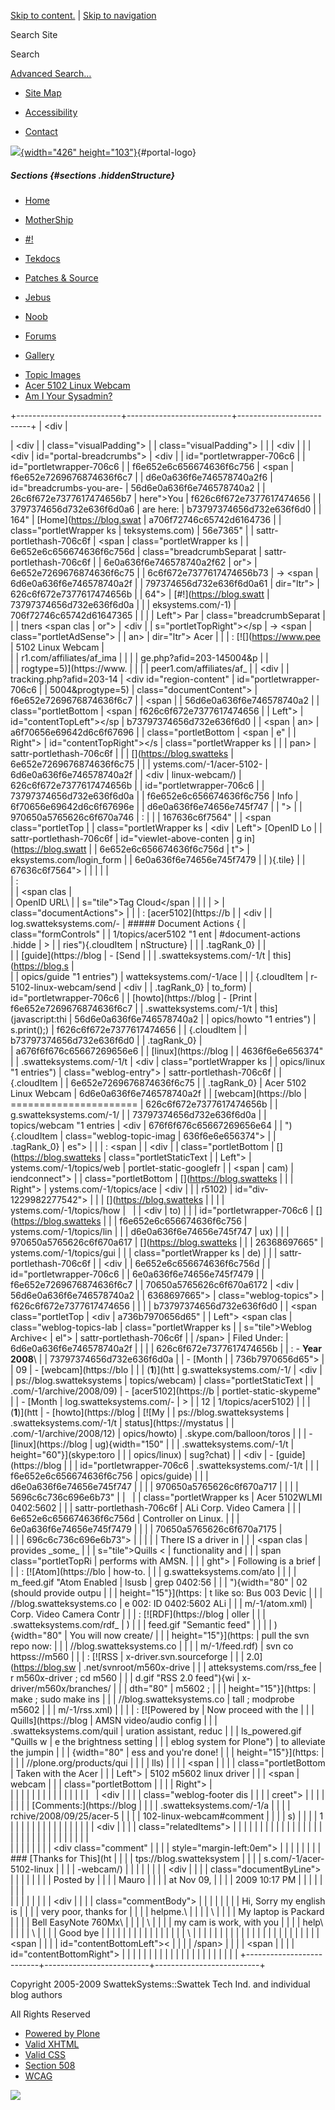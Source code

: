 <div id="visual-portal-wrapper">

<div id="portal-top">

<div id="portal-header">

[Skip to
content.](https://blog.swatteksystems.com/old/-1/acer-5102-linux-webcam#documentContent)
| [Skip to
navigation](https://blog.swatteksystems.com/old/-1/acer-5102-linux-webcam#portlet-navigation-tree)

<div id="portal-searchbox">

Search Site
<div class="LSBox">

<span>Search</span>
<div id="LSResult" class="LSResult" style="">

<div id="LSShadow" class="LSShadow">

</div>

</div>

</div>

<div id="portal-advanced-search" class="hiddenStructure">

[Advanced Search…](https://blog.swatteksystems.com/old/search_form)

</div>

</div>

-   <div id="siteaction-sitemap">

    </div>

    [Site Map](https://blog.swatteksystems.com/old/sitemap "Site Map")
-   <div id="siteaction-accessibility">

    </div>

    [Accessibility](https://blog.swatteksystems.com/old/accessibility-info "Accessibility")
-   <div id="siteaction-contact">

    </div>

    [Contact](https://blog.swatteksystems.com/old/contact-info "Contact")

[![](https://blog.swatteksystems.com/old/logo.png){width="426"
height="103"}](https://blog.swatteksystems.com){#portal-logo}

</div>

##### Sections {#sections .hiddenStructure}

<div id="globalnav-wrapper">

-   <div id="portaltab-index_html">

    </div>

    [Home](https://blog.swatteksystems.com)
-   <div id="portaltab-MotherShip">

    </div>

    [MotherShip](https://blog.swatteksystems.com)
-   <div id="portaltab--1">

    </div>

    [\#!](https://blog.swatteksystems.com/old/-1 "UNIX & Linux guides, howto and tips.")
-   <div id="portaltab-tekdocs">

    </div>

    [Tekdocs](https://blog.swatteksystems.com/old/tekdocs "Various technical documents including Sun xVM VirtualBox.")
-   <div id="portaltab-patches-source">

    </div>

    [Patches &
    Source](https://blog.swatteksystems.com/old/patches-source "patches and source (tarballs, etc.)")
-   <div id="portaltab-jebus">

    </div>

    [Jebus](https://blog.swatteksystems.com/old/jebus "An animated flash avatar generated via The Simpsons .")
-   <div id="portaltab-noob">

    </div>

    [Noob](https://blog.swatteksystems.com/old/noob "A newbie's view of linux fresh from windoze world")
-   <div id="portaltab-forums">

    </div>

    [Forums](https://blog.swatteksystems.com/old/forums "Community help forums.")
-   <div id="portaltab-gallery">

    </div>

    [Gallery](https://blog.swatteksystems.com/old/gallery "Photos")

<!-- -->

-   [Topic Images](https://blog.swatteksystems.com/old/-1/topic_images)
-   [Acer 5102 Linux
    Webcam](https://blog.swatteksystems.com/old/-1/acer-5102-linux-webcam "Acer 5102WLMI 0402:5602 ALi Corp. Video Camera Controller on Linux.")
-   [Am I Your
    Sysadmin?](https://blog.swatteksystems.com/old/-1/am-i-your-sysadmin)

<div id="globalnav-bottom" class="visualClear">

<span></span>

</div>

</div>

</div>

<div id="clear-space-before-wrapper-table" class="visualClear">

</div>

+--------------------------+--------------------------+--------------------------+
| <div                     | <div>                    | <div                     |
| class="visualPadding">   |                          | class="visualPadding">   |
|                          | <div                     |                          |
| <div                     | id="portal-breadcrumbs"> | <div                     |
| id="portletwrapper-706c6 |                          | id="portletwrapper-706c6 |
| f6e652e6c656674636f6c756 | <span                    | f6e652e7269676874636f6c7 |
| d6e0a636f6e746578740a2f6 | id="breadcrumbs-you-are- | 56d6e0a636f6e746578740a2 |
| 26c6f672e7377617474656b7 | here">You                | f626c6f672e7377617474656 |
| 3797374656d732e636f6d0a6 | are here:</span>         | b73797374656d732e636f6d0 |
| 164"                     | [Home](https://blog.swat | a706f72746c65742d6164736 |
| class="portletWrapper ks | teksystems.com)          | 56e7365"                 |
| sattr-portlethash-706c6f | <span                    | class="portletWrapper ks |
| 6e652e6c656674636f6c756d | class="breadcrumbSeparat | sattr-portlethash-706c6f |
| 6e0a636f6e746578740a2f62 | or">                     | 6e652e7269676874636f6c75 |
| 6c6f672e7377617474656b73 | → </span> <span          | 6d6e0a636f6e746578740a2f |
| 797374656d732e636f6d0a61 | dir="ltr">               | 626c6f672e7377617474656b |
| 64">                     | [\#!](https://blog.swatt | 73797374656d732e636f6d0a |
|                          | eksystems.com/-1)        | 706f72746c65742d61647365 |
|  <span class="portletTop | <span                    | 6e7365">                 |
| Left"></span> <span> Par | class="breadcrumbSeparat |                          |
| tners </span> <span clas | or">                     | <div                     |
| s="portletTopRight"></sp | → </span> </span> <span  | class="portletAdSense">  |
| an>                      | dir="ltr"> <span>Acer    |                          |
| :   [![](https://www.pee | 5102 Linux Webcam</span> | </div>                   |
| r1.com/affiliates/af_ima | </span>                  |                          |
| ge.php?afid=203-145004&p |                          | </div>                   |
| rogtype=5)](https://www. | </div>                   |                          |
| peer1.com/affiliates/af_ |                          | <div                     |
| tracking.php?afid=203-14 | <div id="region-content" | id="portletwrapper-706c6 |
| 5004&progtype=5)         | class="documentContent"> | f6e652e7269676874636f6c7 |
|     <span                |                          | 56d6e0a636f6e746578740a2 |
|     class="portletBottom | <span                    | f626c6f672e7377617474656 |
| Left"></span>            | id="contentTopLeft"></sp | b73797374656d732e636f6d0 |
|     <span                | an>                      | a6f70656e69642d6c6f67696 |
|     class="portletBottom | <span                    | e"                       |
| Right"></span>           | id="contentTopRight"></s | class="portletWrapper ks |
|                          | pan>                     | sattr-portlethash-706c6f |
| </div>                   | [](https://blog.swatteks | 6e652e7269676874636f6c75 |
|                          | ystems.com/-1/acer-5102- | 6d6e0a636f6e746578740a2f |
| <div                     | linux-webcam/)           | 626c6f672e7377617474656b |
| id="portletwrapper-706c6 |                          | 73797374656d732e636f6d0a |
| f6e652e6c656674636f6c756 | Info                     | 6f70656e69642d6c6f67696e |
| d6e0a636f6e74656e745f747 |                          | ">                       |
| 970650a5765626c6f670a746 | :                        |                          |
| 167636c6f7564"           |                          |  <span class="portletTop |
| class="portletWrapper ks | <div                     | Left"></span> [OpenID Lo |
| sattr-portlethash-706c6f | id="viewlet-above-conten | g in](https://blog.swatt |
| 6e652e6c656674636f6c756d | t">                      | eksystems.com/login_form |
| 6e0a636f6e74656e745f7479 |                          | ){.tile} <span class="po |
| 70650a5765626c6f670a7461 | </div>                   | rtletTopRight"></span>   |
| 67636c6f7564">           |                          |                          |
|                          | <div id="content">       | :   <div class="field">  |
|  <span class="portletTop |                          |                          |
| Left"></span> <span clas | <div>                    |     OpenID URL\          |
| s="tile">Tag Cloud</span |                          |                          |
| > <span class="portletTo | <div                     |     </div>               |
| pRight"></span>          | class="documentActions"> |                          |
| :   [acer5102](https://b |                          |     <div                 |
| log.swatteksystems.com/- | ##### Document Actions { |     class="formControls" |
| 1/topics/acer5102 "1 ent | #document-actions .hidde | >                        |
| ries"){.cloudItem        | nStructure}              |                          |
|     .tagRank_0}          |                          |     </div>               |
|     [guide](https://blog | -   [Send                |                          |
| .swatteksystems.com/-1/t |     this](https://blog.s | </div>                   |
| opics/guide "1 entries") | watteksystems.com/-1/ace |                          |
| {.cloudItem              | r-5102-linux-webcam/send | <div                     |
|     .tagRank_0}          | to_form)                 | id="portletwrapper-706c6 |
|     [howto](https://blog | -   [Print               | f6e652e7269676874636f6c7 |
| .swatteksystems.com/-1/t |     this](javascript:thi | 56d6e0a636f6e746578740a2 |
| opics/howto "1 entries") | s.print();)              | f626c6f672e7377617474656 |
| {.cloudItem              |                          | b73797374656d732e636f6d0 |
|     .tagRank_0}          | </div>                   | a676f6f676c65667269656e6 |
|     [linux](https://blog |                          | 4636f6e6e656374"         |
| .swatteksystems.com/-1/t | <div                     | class="portletWrapper ks |
| opics/linux "1 entries") | class="weblog-entry">    | sattr-portlethash-706c6f |
| {.cloudItem              |                          | 6e652e7269676874636f6c75 |
|     .tagRank_0}          | Acer 5102 Linux Webcam   | 6d6e0a636f6e746578740a2f |
|     [webcam](https://blo | ======================   | 626c6f672e7377617474656b |
| g.swatteksystems.com/-1/ |                          | 73797374656d732e636f6d0a |
| topics/webcam "1 entries | <div                     | 676f6f676c65667269656e64 |
| "){.cloudItem            | class="weblog-topic-imag | 636f6e6e656374">         |
|     .tagRank_0}          | es">                     |                          |
| :   <span                |                          | <div                     |
|     class="portletBottom | [](https://blog.swatteks | class="portletStaticText |
| Left"></span>            | ystems.com/-1/topics/web |  portlet-static-googlefr |
|     <span                | cam)                     | iendconnect">            |
|     class="portletBottom | [](https://blog.swatteks |                          |
| Right"></span>           | ystems.com/-1/topics/ace | <div                     |
|                          | r5102)                   | id="div-1229982277542">  |
| </div>                   | [](https://blog.swatteks |                          |
|                          | ystems.com/-1/topics/how |                          |
| <div                     | to)                      |                          |
| id="portletwrapper-706c6 | [](https://blog.swatteks | </div>                   |
| f6e652e6c656674636f6c756 | ystems.com/-1/topics/lin |                          |
| d6e0a636f6e74656e745f747 | ux)                      | </div>                   |
| 970650a5765626c6f670a617 | [](https://blog.swatteks |                          |
| 26368697665"             | ystems.com/-1/topics/gui | </div>                   |
| class="portletWrapper ks | de)                      |                          |
| sattr-portlethash-706c6f |                          | <div                     |
| 6e652e6c656674636f6c756d | </div>                   | id="portletwrapper-706c6 |
| 6e0a636f6e74656e745f7479 |                          | f6e652e7269676874636f6c7 |
| 70650a5765626c6f670a6172 | <div                     | 56d6e0a636f6e746578740a2 |
| 6368697665">             | class="weblog-topics">   | f626c6f672e7377617474656 |
|                          |                          | b73797374656d732e636f6d0 |
|  <span class="portletTop | <div                     | a736b7970656d65"         |
| Left"></span> <span clas | class="weblog-topics-lab | class="portletWrapper ks |
| s="tile">Weblog Archive< | el">                     | sattr-portlethash-706c6f |
| /span> <span class="port |                          | 6e652e7269676874636f6c75 |
| letTopRight"></span>     | Filed Under:             | 6d6e0a636f6e746578740a2f |
|                          |                          | 626c6f672e7377617474656b |
| :   -   **Year 2008**\   | </div>                   | 73797374656d732e636f6d0a |
|         -   [<span>Month |                          | 736b7970656d65">         |
|             09</span>    | -   [webcam](https://blo |                          |
|             (**1**)](htt | g.swatteksystems.com/-1/ | <div                     |
| ps://blog.swatteksystems | topics/webcam)           | class="portletStaticText |
| .com/-1/archive/2008/09) | -   [acer5102](https://b |  portlet-static-skypeme" |
|         -   [<span>Month | log.swatteksystems.com/- | >                        |
|             12</span>    | 1/topics/acer5102)       |                          |
|             (**1**)](htt | -   [howto](https://blog | [![My                    |
| ps://blog.swatteksystems | .swatteksystems.com/-1/t | status](https://mystatus |
| .com/-1/archive/2008/12) | opics/howto)             | .skype.com/balloon/toros |
|                          | -   [linux](https://blog | ug){width="150"          |
| </div>                   | .swatteksystems.com/-1/t | height="60"}](skype:toro |
|                          | opics/linux)             | sug?chat)                |
| <div                     | -   [guide](https://blog |                          |
| id="portletwrapper-706c6 | .swatteksystems.com/-1/t | </div>                   |
| f6e652e6c656674636f6c756 | opics/guide)             |                          |
| d6e0a636f6e74656e745f747 |                          | </div>                   |
| 970650a5765626c6f670a717 | </div>                   |                          |
| 5696c6c736c696e6b73"     |                          |                          |
| class="portletWrapper ks | Acer 5102WLMI 0402:5602  |                          |
| sattr-portlethash-706c6f | ALi Corp. Video Camera   | </div>                   |
| 6e652e6c656674636f6c756d | Controller on Linux.     |                          |
| 6e0a636f6e74656e745f7479 |                          |                          |
| 70650a5765626c6f670a7175 | <div class="plain">      |                          |
| 696c6c736c696e6b73">     |                          |                          |
|                          | There IS a driver in     |                          |
|  <span class="portletTop | development which        |                          |
| Left"></span> <span clas | provides \_some\_        |                          |
| s="tile">Quills</span> < | functionality and        |                          |
| span class="portletTopRi | performs with AMSN.      |                          |
| ght"></span>             | Following is a brief     |                          |
| :   [![Atom](https://blo | how-to.                  |                          |
| g.swatteksystems.com/ato |                          |                          |
| m_feed.gif "Atom Enabled |     lsusb | grep 0402:56 |                          |
| "){width="80"            | 02 (should provide outpu |                          |
|     height="15"}](https: | t like so: Bus 003 Devic |                          |
| //blog.swatteksystems.co | e 002: ID 0402:5602 ALi  |                          |
| m/-1/atom.xml)           | Corp. Video Camera Contr |                          |
| :   [![RDF](https://blog | oller                    |                          |
| .swatteksystems.com/rdf_ |     )                    |                          |
| feed.gif "Semantic feed" |                          |                          |
| ){width="80"             |     You will now create/ |                          |
|     height="15"}](https: | pull the svn repo now:   |                          |
| //blog.swatteksystems.co |                          |                          |
| m/-1/feed.rdf)           |     svn co httpss://m560 |                          |
| :   [![RSS               | x-driver.svn.sourceforge |                          |
|     2.0](https://blog.sw | .net/svnroot/m560x-drive |                          |
| atteksystems.com/rss_fee | r m560x-driver ; cd m560 |                          |
| d.gif "RSS 2.0 feed"){wi | x-driver/m560x/branches/ |                          |
| dth="80"                 | m5602 ;                  |                          |
|     height="15"}](https: |     make ; sudo make ins |                          |
| //blog.swatteksystems.co | tall ; modprobe m5602    |                          |
| m/-1/rss.xml)            |                          |                          |
| :   [![Powered by        |     Now proceed with the |                          |
|     Quills](https://blog |  AMSN video/audio config |                          |
| .swatteksystems.com/quil | uration assistant, reduc |                          |
| ls_powered.gif "Quills w | e the brightness setting |                          |
| eblog system for Plone") |  to alleviate the jumpin |                          |
| {width="80"              | ess and you're done!     |                          |
|     height="15"}](https: |                          |                          |
| //plone.org/products/qui |                          |                          |
| lls)                     |                          |                          |
|     <span                |                          |                          |
|     class="portletBottom |     Taken with the Acer  |                          |
| Left"></span>            | 5102 m5602 linux driver  |                          |
|     <span                | webcam                   |                          |
|     class="portletBottom |                          |                          |
| Right"></span>           | </div>                   |                          |
|                          |                          |                          |
| </div>                   | </div>                   |                          |
|                          |                          |                          |
|                          | <div                     |                          |
|                          | class="weblog-footer dis |                          |
| </div>                   | creet">                  |                          |
|                          |                          |                          |
|                          | [Comments:](https://blog |                          |
|                          | .swatteksystems.com/-1/a |                          |
|                          | rchive/2008/09/25/acer-5 |                          |
|                          | 102-linux-webcam#comment |                          |
|                          | s)                       |                          |
|                          | <span>1</span>           |                          |
|                          |                          |                          |
|                          | </div>                   |                          |
|                          |                          |                          |
|                          | <div                     |                          |
|                          | class="relatedItems">    |                          |
|                          |                          |                          |
|                          | </div>                   |                          |
|                          |                          |                          |
|                          | </div>                   |                          |
|                          |                          |                          |
|                          | </div>                   |                          |
|                          |                          |                          |
|                          | <div class="discussion"> |                          |
|                          |                          |                          |
|                          | <div class="comment"     |                          |
|                          | style="margin-left:0em"> |                          |
|                          |                          |                          |
|                          | ### [Thanks for This](ht |                          |
|                          | tps://blog.swatteksystem |                          |
|                          | s.com/-1/acer-5102-linux |                          |
|                          | -webcam/)                |                          |
|                          |                          |                          |
|                          | <div                     |                          |
|                          | class="documentByLine">  |                          |
|                          |                          |                          |
|                          | <span>Posted by</span>   |                          |
|                          | <span>Mauro</span>       |                          |
|                          | <span>at</span> Nov 09,  |                          |
|                          | 2009 10:17 PM            |                          |
|                          |                          |                          |
|                          | </div>                   |                          |
|                          |                          |                          |
|                          | <div                     |                          |
|                          | class="commentBody">     |                          |
|                          |                          |                          |
|                          | Hi, Sorry my english is  |                          |
|                          | very poor, thanks for    |                          |
|                          | helpme.\                 |                          |
|                          | \                        |                          |
|                          | My laptop is Packard     |                          |
|                          | Bell EasyNote 760Mx\     |                          |
|                          | \                        |                          |
|                          | my cam is work, with you |                          |
|                          | help\                    |                          |
|                          | \                        |                          |
|                          | Good bye                 |                          |
|                          |                          |                          |
|                          | </div>                   |                          |
|                          |                          |                          |
|                          | \                        |                          |
|                          |                          |                          |
|                          | </div>                   |                          |
|                          |                          |                          |
|                          | </div>                   |                          |
|                          |                          |                          |
|                          | <span                    |                          |
|                          | id="contentBottomLeft">< |                          |
|                          | /span>                   |                          |
|                          | <span                    |                          |
|                          | id="contentBottomRight"> |                          |
|                          | </span>                  |                          |
|                          |                          |                          |
|                          | </div>                   |                          |
|                          |                          |                          |
|                          | </div>                   |                          |
+--------------------------+--------------------------+--------------------------+

<div id="clear-space-before-footer" class="visualClear">

</div>

<div id="portal-footer">

Copyright 2005-2009 SwattekSystems::Swattek Tech Ind. and individual
blog authors

All Rights Reserved

</div>

<div id="portal-colophon">

<div class="colophonWrapper">

-   [Powered by
    Plone](https://plone.org "This site was built using Plone CMS, the Open Source Content Management System. Click for more information.")
-   [Valid
    XHTML](https://validator.w3.org/check/referer "This site is valid XHTML.")
-   [Valid
    CSS](https://jigsaw.w3.org/css-validator/check/referer&warning=no&profile=css3&usermedium=all "This site was built with valid CSS.")
-   [Section
    508](https://www.section508.gov "This site conforms to the US Government Section 508 Accessibility Guidelines.")
-   [WCAG](https://www.w3.org/WAI/WCAG1AA-Conformance "This site conforms to the W3C-WAI Web Content Accessibility Guidelines.")

</div>

</div>

<div class="visualClear">

</div>

</div>

<div id="kss-spinner">

![](https://blog.swatteksystems.com/old/spinner.gif)

</div>
